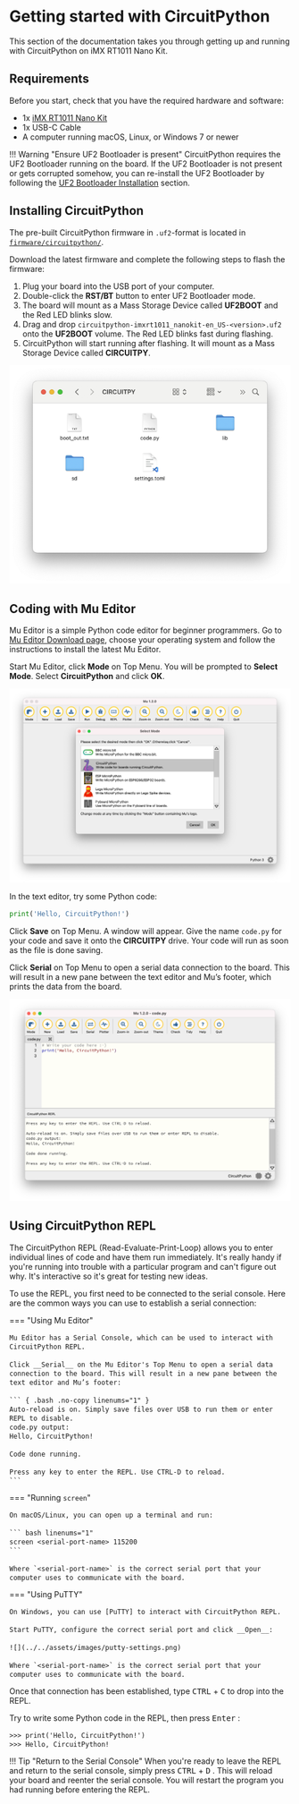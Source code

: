 # Getting started with CircuitPython

This section of the documentation takes you through getting up and running with CircuitPython on iMX RT1011 Nano Kit.

## Requirements

Before you start, check that you have the required hardware and software:

- 1x [iMX RT1011 Nano Kit](https://makerdiary.com/products/imxrt1011-nanokit)
- 1x USB-C Cable
- A computer running macOS, Linux, or Windows 7 or newer

!!! Warning "Ensure UF2 Bootloader is present"
    CircuitPython requires the UF2 Bootloader running on the board. If the UF2 Bootloader is not present or gets corrupted somehow, you can re-install the UF2 Bootloader by following the [UF2 Bootloader Installation](../../programming/uf2boot.md#installing-uf2-bootloader) section.

## Installing CircuitPython

The pre-built CircuitPython firmware in `.uf2`-format is located in [`firmware/circuitpython/`](https://github.com/makerdiary/imxrt1011-nanokit/tree/main/firmware/circuitpython).

Download the latest firmware and complete the following steps to flash the firmware:

1. Plug your board into the USB port of your computer.
2. Double-click the __RST/BT__ button to enter UF2 Bootloader mode.
3. The board will mount as a Mass Storage Device called __UF2BOOT__ and the Red LED blinks slow.
4. Drag and drop `circuitpython-imxrt1011_nanokit-en_US-<version>.uf2` onto the __UF2BOOT__ volume. The Red LED blinks fast during flashing.
5. CircuitPython will start running after flashing. It will mount as a Mass Storage Device called __CIRCUITPY__.

![](../../assets/images/running_circuitpython.png)

## Coding with Mu Editor

Mu Editor is a simple Python code editor for beginner programmers. Go to [Mu Editor Download page], choose your operating system and follow the instructions to install the latest Mu Editor.

Start Mu Editor, click __Mode__ on Top Menu. You will be prompted to __Select Mode__. Select __CircuitPython__ and click __OK__.

![](../../assets/images/mu-editor.png)

In the text editor, try some Python code:

``` python linenums="1"
print('Hello, CircuitPython!')
```

Click __Save__ on Top Menu. A window will appear. Give the name `code.py` for your code and save it onto the __CIRCUITPY__ drive. Your code will run as soon as the file is done saving.

Click __Serial__ on Top Menu to open a serial data connection to the board. This will result in a new pane between the text editor and Mu’s footer, which prints the data from the board. 

![](../../assets/images/mu_editor_serial.png)

## Using CircuitPython REPL

The CircuitPython REPL (Read-Evaluate-Print-Loop) allows you to enter individual lines of code and have them run immediately. It's really handy if you're running into trouble with a particular program and can't figure out why. It's interactive so it's great for testing new ideas.

To use the REPL, you first need to be connected to the serial console. Here are the common ways you can use to establish a serial connection:

=== "Using Mu Editor"

    Mu Editor has a Serial Console, which can be used to interact with CircuitPython REPL.

    Click __Serial__ on the Mu Editor's Top Menu to open a serial data connection to the board. This will result in a new pane between the text editor and Mu’s footer: 

    ``` { .bash .no-copy linenums="1" }
    Auto-reload is on. Simply save files over USB to run them or enter REPL to disable.
    code.py output:
    Hello, CircuitPython!

    Code done running.

    Press any key to enter the REPL. Use CTRL-D to reload.
    ```

=== "Running `screen`"

    On macOS/Linux, you can open up a terminal and run:

    ``` bash linenums="1"
    screen <serial-port-name> 115200
    ```

    Where `<serial-port-name>` is the correct serial port that your computer uses to communicate with the board.

=== "Using PuTTY"

    On Windows, you can use [PuTTY] to interact with CircuitPython REPL. 

    Start PuTTY, configure the correct serial port and click __Open__:

    ![](../../assets/images/putty-settings.png)

    Where `<serial-port-name>` is the correct serial port that your computer uses to communicate with the board.

Once that connection has been established, type <kbd>CTRL</kbd> + <kbd>C</kbd> to drop into the REPL.

Try to write some Python code in the REPL, then press <kbd>Enter</kbd> :

``` { .python .no-copy linenums="1" }
>>> print('Hello, CircuitPython!')
>>> Hello, CircuitPython!
```

!!! Tip "Return to the Serial Console"
    When you're ready to leave the REPL and return to the serial console, simply press <kbd>CTRL</kbd> + <kbd>D</kbd> . This will reload your board and reenter the serial console. You will restart the program you had running before entering the REPL.

[Mu Editor Download page]: https://codewith.mu/en/download
[PuTTY]: https://apps.microsoft.com/store/detail/putty/XPFNZKSKLBP7RJ
